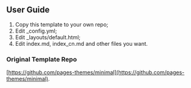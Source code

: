 ## User Guide

1. Copy this template to your own repo;
2. Edit _config.yml;
3. Edit _layouts/default.html;
4. Edit index.md, index_cn.md and other files you want.

### Original Template Repo

[https://github.com/pages-themes/minimal](https://github.com/pages-themes/minimal).
